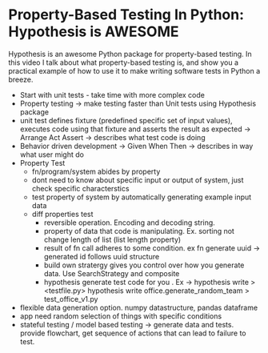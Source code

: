 # Property-Based Testing In Python: Hypothesis is AWESOME

Hypothesis is an awesome Python package for property-based testing. In this video I talk about what property-based testing is, and show you a practical example of how to use it to make writing software tests in Python a breeze.

- Start with unit tests - take time with more complex code
- Property testing -> make testing faster than Unit tests using Hypothesis package
- unit test defines fixture (predefined specific set of input values), executes code using that fixture and asserts the result as expected -> Arrange Act Assert -> describes what test code is doing
- Behavior driven development -> Given When Then -> describes in way what user might do
- Property Test
    - fn/program/system abides by property
    - dont need to know about specific input or output of system, just check specific characterstics
    - test property of system by automatically generating example input data
    - diff properties test
        - reversible operation. Encoding and decoding string. 
        - property of data that code is manipulating. Ex. sorting not change length of list (list length property)
        - result of fn call adheres to some condition. ex fn generate uuid -> generated id follows uuid structure
        - build own stratergy gives you control over how you generate data. Use SearchStrategy and  composite
        - hypothesis generate test code for you . Ex ->
            hypothesis write <class or method> > <testfile.py>
            hypothesis write office.generate_random_team > test_office_v1.py
- flexible data generation option. numpy datastructure, pandas dataframe
- app need random selection of things with specific conditions
- stateful testing / model based testing -> generate data and tests. provide flowchart, get sequence of actions that can lead to failure to test. 
